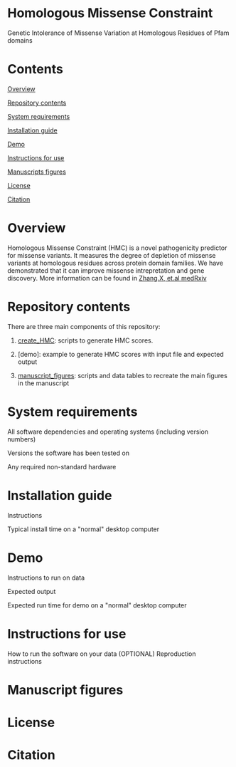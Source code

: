 # Homologous Missense Constraint
Genetic Intolerance of Missense Variation at Homologous Residues of Pfam domains

# Contents

[Overview](#overview)

[Repository contents](#repository-contents)

[System requirements](#system-requirements)

[Installation guide](#installation-guide)

[Demo](#demo)

[Instructions for use](#instructions-for-use)

[Manuscripts figures](#manuscript-figures)

[License](#license)

[Citation](#citation)

# Overview

Homologous Missense Constraint (HMC) is a novel pathogenicity predictor for missense variants. It measures the degree of depletion of missense variants at homologous residues across protein domain families. We have demonstrated that it can improve missense intrepretation and gene discovery. More information can be found in [Zhang.X, et.al medRxiv](https://www.medrxiv.org/content/10.1101/2022.02.16.22271023v1) 

# Repository contents

There are three main components of this repository: 

1. [create_HMC](https://github.com/ImperialCardioGenetics/homologous-missense-constraint/tree/main/create_HMC): scripts to generate HMC scores. 

2. [demo]: example to generate HMC scores with input file and expected output

3. [manuscript_figures](https://github.com/ImperialCardioGenetics/homologous-missense-constraint/tree/main/figures): scripts and data tables to recreate the main figures in the manuscript


# System requirements

All software dependencies and operating systems (including version numbers)

Versions the software has been tested on

Any required non-standard hardware

# Installation guide

Instructions

Typical install time on a "normal" desktop computer

# Demo

Instructions to run on data

Expected output

Expected run time for demo on a "normal" desktop computer

# Instructions for use

How to run the software on your data
(OPTIONAL) Reproduction instructions

# Manuscript figures

# License

# Citation

